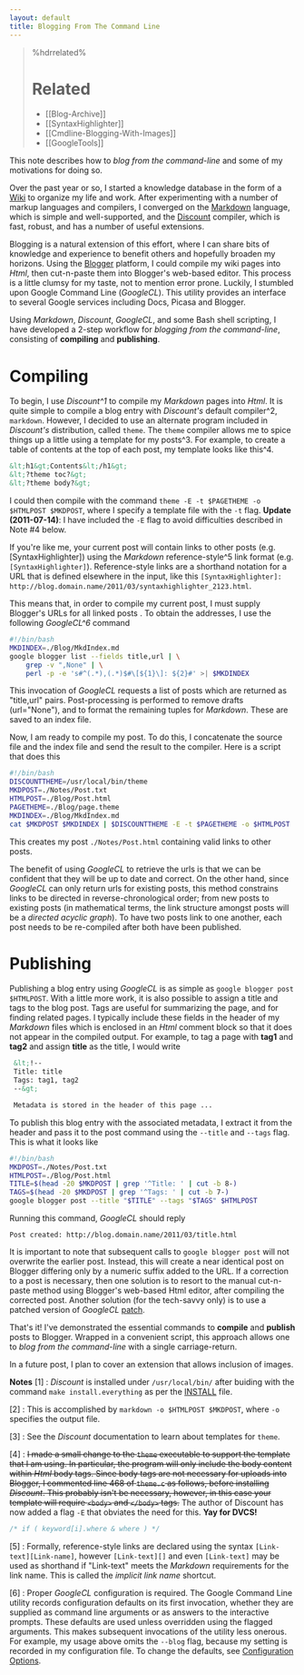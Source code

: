 ```yaml
---
layout: default
title: Blogging From The Command Line
---
```


<!--
Title: Blogging-From-The-Command-Line
Timestamp: 2011-04-14 01:29:30 +0000
Last Accessed: 2001-01-01 02:01:01 +0000
Times Accessed: 0
Tags: CmdLine, Markdown, Discount, GoogleCL, Bash, SyntaxHighlighter
Metadata: 
-->

>%hdrrelated%
># Related
> * [[Blog-Archive]]
> * [[SyntaxHighlighter]]
> * [[Cmdline-Blogging-With-Images]]
> * [[GoogleTools]]

<!--
Title: Blogging-From-The-Command-Line
-->

This note describes how to _blog from the command-line_ and some of my motivations for doing so.

Over the past year or so, I started a knowledge database in the form of a [Wiki](http://en.wikipedia.org/wiki/Wiki) to organize my life and work.  After experimenting with a number of markup languages and compilers, I converged on the [Markdown](http://daringfireball.net/projects/markdown/) language, which is simple and well-supported, and the [Discount](http://www.pell.portland.or.us/~orc/Code/discount/) compiler, which is fast, robust, and has a number of useful extensions.

Blogging is a natural extension of this effort, where I can share bits of knowledge and experience to benefit others and hopefully broaden my horizons.  Using the [Blogger](http://www.blogger.com) platform, I could compile my wiki pages into _Html_, then cut-n-paste them into Blogger's web-based editor.  This process is a little clumsy for my taste, not to mention error prone.  Luckily, I stumbled upon Google Command Line (_GoogleCL_).  This utility provides an interface to several Google services including Docs, Picasa and Blogger.

Using _Markdown_, _Discount_, _GoogleCL_, and some Bash shell scripting, I have developed a 2-step workflow for _blogging from the command-line_, consisting of **compiling** and **publishing**.

<!-- more -->

# Compiling

To begin, I use _Discount^1_ to compile my _Markdown_ pages into _Html_.  It is quite simple to compile a blog entry with _Discount's_ default compiler^2, `markdown`.  However, I decided to use an alternate program included in _Discount's_ distribution, called `theme`.  The `theme` compiler allows me to spice things up a little using a template for my posts^3.  For example, to create a table of contents at the top of each post, my template looks like this^4.

``` html
&lt;h1&gt;Contents&lt;/h1&gt;
&lt;?theme toc?&gt;
&lt;?theme body?&gt;
```

I could then compile with the command `theme -E -t $PAGETHEME -o $HTMLPOST $MKDPOST`, where I specify a template file with the `-t` flag.  __Update (2011-07-14)__: I have included the `-E` flag to avoid difficulties described in Note #4 below.

If you're like me, your current post will contain links to other posts (e.g. [SyntaxHighlighter]) using the _Markdown_ reference-style^5 link format (e.g. `[SyntaxHighlighter]`).  Reference-style links are a shorthand notation for a URL that is defined elsewhere in the input, like this `[SyntaxHighlighter]: http://blog.domain.name/2011/03/syntaxhighlighter_2123.html`.

This means that, in order to compile my current post, I must supply Blogger's URLs for all linked posts .  To obtain the addresses, I use the following _GoogleCL^6_ command

``` bash
#!/bin/bash
MKDINDEX=./Blog/MkdIndex.md
google blogger list --fields title,url | \
    grep -v ",None" | \
    perl -p -e 's#^(.*),(.*)$#\[${1}\]: ${2}#' >| $MKDINDEX
```

This invocation of _GoogleCL_ requests a list of posts which are returned as "title,url" pairs.  Post-processing is performed to remove drafts (url="None"), and to format the remaining tuples for _Markdown_.  These are saved to an index file.

Now, I am ready to compile my post.  To do this, I concatenate the source file and the index file and send the result to the compiler.  Here is a script that does this

``` bash
#!/bin/bash
DISCOUNTTHEME=/usr/local/bin/theme
MKDPOST=./Notes/Post.txt
HTMLPOST=./Blog/Post.html
PAGETHEME=./Blog/page.theme
MKDINDEX=./Blog/MkdIndex.md
cat $MKDPOST $MKDINDEX | $DISCOUNTTHEME -E -t $PAGETHEME -o $HTMLPOST
```

This creates my post `./Notes/Post.html` containing valid links to other posts.

The benefit of using _GoogleCL_ to retrieve the urls is that we can be confident that they will be up to date and correct.  On the other hand, since _GoogleCL_ can only return urls for existing posts, this method constrains links to be directed in reverse-chronological order; from new posts to existing posts (in mathematical terms, the link structure amongst posts will be a _directed acyclic graph_).  To have two posts link to one another, each post needs to be re-compiled after both have been published.


# Publishing

Publishing a blog entry using _GoogleCL_ is as simple as `google blogger post $HTMLPOST`.  With a little more work, it is also possible to assign a title and tags to the blog post.  Tags are useful for summarizing the page, and for finding related pages.  I typically include these fields in the header of my _Markdown_ files which is enclosed in an _Html_ comment block so that it does not appear in the compiled output.  For example, to tag a page with **tag1** and **tag2** and assign **title** as the title, I would write

``` xml
 &lt;!--
 Title: title
 Tags: tag1, tag2
 --&gt;

 Metadata is stored in the header of this page ...
```

To publish this blog entry with the associated metadata, I extract it from the header and pass it to the post command using the `--title` and `--tags` flag.  This is what it looks like

``` bash
#!/bin/bash
MKDPOST=./Notes/Post.txt
HTMLPOST=./Blog/Post.html
TITLE=$(head -20 $MKDPOST | grep '^Title: ' | cut -b 8-)
TAGS=$(head -20 $MKDPOST | grep '^Tags: ' | cut -b 7-)
google blogger post --title "$TITLE" --tags "$TAGS" $HTMLPOST
```

Running this command, _GoogleCL_ should reply

``` text
Post created: http://blog.domain.name/2011/03/title.html
```

It is important to note that subsequent calls to `google blogger post` will not overwrite the earlier post.  Instead, this will create a near identical post on Blogger differing only by a numeric suffix added to the URL.  If a correction to a post is necessary, then one solution is to resort to the manual cut-n-paste method using Blogger's web-based Html editor, after compiling the corrected post.  Another solution (for the tech-savvy only) is to use a patched version of _GoogleCL_ [patch](http://code.google.com/p/googlecl/issues/detail?id=260).

That's it!  I've demonstrated the essential commands to **compile** and **publish** posts to Blogger.  Wrapped in a convenient script, this approach allows one to _blog from the command-line_ with a single carriage-return.

In a future post, I plan to cover an extension that allows inclusion of images.


__Notes__
[1]
: _Discount_ is installed under `/usr/local/bin/` after buiding with the command `make install.everything` as per the [INSTALL](https://github.com/Orc/discount/blob/master/INSTALL) file.

[2]
: This is accomplished by `markdown -o $HTMLPOST $MKDPOST`, where `-o` specifies the output file.

[3]
: See the _Discount_ documentation to learn about templates for `theme`.

[4]
: ~~I made a small change to the `theme` executable to support the template that I am using.  In particular, the program will only include the body content within _Html_ body tags.  Since body tags are not necessary for uploads into Blogger, I commented line 468 of `theme.c` as follows, before installing _Discount_.  This probably isn't be necessary, however, in this case your template will require `<body>` and `</body>` tags.~~  The author of Discount has now added a flag `-E` that obviates the need for this.  **Yay for DVCS!**

``` c++
/* if ( keyword[i].where & where ) */
```

[5]
: Formally, reference-style links are declared using the syntax `[Link-text][Link-name]`, however `[Link-text][]` and even `[Link-text]` may be used as shorthand if "Link-text" meets the _Markdown_ requirements for the link name.  This is called the _implicit link name_ shortcut.

[6]
: Proper _GoogleCL_ configuration is required.  The Google Command Line utility records configuration defaults on its first invocation, whether they are supplied as command line arguments or as answers to the interactive prompts.  These defaults are used unless overridden using the flagged arguments.  This makes subsequent invocations of the utility less onerous.  For example, my usage above omits the `--blog` flag, because my setting is recorded in my configuration file.  To change the defaults, see [Configuration Options](http://code.google.com/p/googlecl/wiki/ConfigurationOptions).



